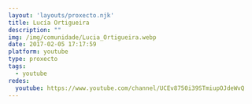 ```yaml
---
layout: 'layouts/proxecto.njk'
title: Lucía Ortigueira
description: ""
img: /img/comunidade/Lucia_Ortigueira.webp
date: 2017-02-05 17:17:59
platform: youtube
type: proxecto
tags:
  - youtube
redes:
  youtube: https://www.youtube.com/channel/UCEv8750i39STmiupOJdeWvQ
---
```

